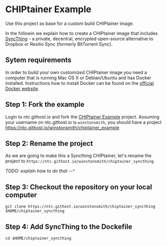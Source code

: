 # CHIPtainer Example

Use this project as base for a custom build CHIPtainer image.

In the followin we explain how to create a CHIPtainer image that includes
[SyncThing](https://syncthing.net/) - a private, decentral, encrypted open-source alternative to
Dropbox or Resilio Sync (formerly BitTorrent Sync).

## Sytem requirements
In order to build your own customized CHIPtainer image you need a computer
that is running  Mac OS X or Debian/Ubuntu and has Docker installed.
Instructions how to install Docker can be found on the
[official Docker website](https://docs.docker.com/engine/getstarted/step_one/#step-1-get-docker).

## Step 1: Fork the example
Login to ntc.githost.io and fork the [CHIPtainer Example](https://ntc.githost.io/NextThingCo/chiptainer_example) project.
Assuming your username on ntc.githost.io is `winstonsmith`, you should have a project https://ntc.githost.io/winstonsmith/chiptainer_example

## Step 2: Rename the project
As we are going to make this a Syncthing CHIPtainer, let's rename the project to
`https://ntc.githost.io/winstonsmith/chiptainer_syncthing`

_TODO: explain how to do that --^_

## Step 3: Checkout the repository on your local computer
```
git clone https://ntc.githost.io/winstonsmith/chiptainer_syncthing $HOME/chiptainer_syncthing
```

## Step 4: Add SyncThing to the Dockefile
```
cd $HOME/chiptainer_syncthing
```
